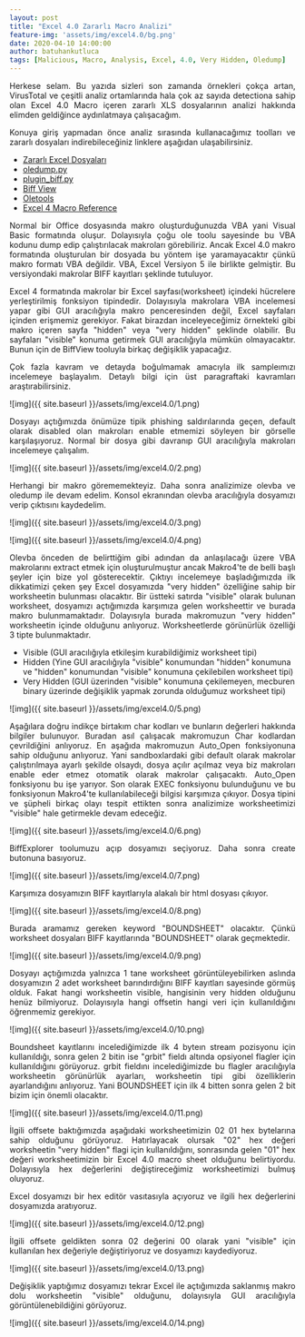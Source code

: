 ```yaml
---
layout: post
title: "Excel 4.0 Zararlı Macro Analizi"
feature-img: 'assets/img/excel4.0/bg.png'
date: 2020-04-10 14:00:00
author: batuhankutluca
tags: [Malicious, Macro, Analysis, Excel, 4.0, Very Hidden, Oledump]
---
```


<p align="justify">Herkese selam. Bu yazıda sizleri son zamanda örnekleri çokça artan, VirusTotal ve çeşitli analiz ortamlarında hala çok az sayıda detectiona sahip olan Excel 4.0 Macro içeren zararlı XLS dosyalarının analizi hakkında elimden geldiğince aydınlatmaya çalışacağım.</p>

<p align="justify">Konuya giriş yapmadan önce analiz sırasında kullanacağımız toolları ve zararlı dosyaları indirebileceğiniz linklere aşağıdan ulaşabilirsiniz.</p>

* [Zararlı Excel Dosyaları][maldoc]
* [oledump.py][oledump]
* [plugin_biff.py][plugin_biff]
* [Biff View][biffview]
* [Oletools][oletools]
* [Excel 4 Macro Reference][ref]

<p align="justify">Normal bir Office dosyasında makro oluşturduğunuzda VBA yani Visual Basic formatında oluşur. Dolayısıyla çoğu ole toolu sayesinde bu VBA kodunu dump edip çalıştırılacak makroları görebiliriz. Ancak Excel 4.0 makro formatında oluşturulan bir dosyada bu yöntem işe yaramayacaktır çünkü makro formatı VBA değildir. VBA, Excel Versiyon 5 ile birlikte gelmiştir. Bu versiyondaki makrolar BIFF kayıtları şeklinde tutuluyor.</p>

<p align="justify">Excel 4 formatında makrolar bir Excel sayfası(worksheet) içindeki hücrelere yerleştirilmiş fonksiyon tipindedir. Dolayısıyla makrolara VBA incelemesi yapar gibi GUI aracılığıyla makro penceresinden değil, Excel sayfaları içinden erişmemiz gerekiyor. Fakat birazdan inceleyeceğimiz örnekteki gibi makro içeren sayfa "hidden" veya "very hidden" şeklinde olabilir. Bu sayfaları "visible" konuma getirmek GUI aracılığıyla mümkün olmayacaktır. Bunun için de BiffView tooluyla birkaç değişiklik yapacağız.</p>

<p align="justify">Çok fazla kavram ve detayda boğulmamak amacıyla ilk sampleımızı incelemeye başlayalım. Detaylı bilgi için üst paragraftaki kavramları araştırabilirsiniz.</p>

![img]({{ site.baseurl }}/assets/img/excel4.0/1.png)

<p align="justify">Dosyayı açtığımızda önümüze tipik phishing saldırılarında geçen, default olarak disabled olan makroları enable etmemizi söyleyen bir görselle karşılaşıyoruz. Normal bir dosya gibi davranıp GUI aracılığıyla makroları incelemeye çalışalım. </p>

![img]({{ site.baseurl }}/assets/img/excel4.0/2.png)

<p align="justify">Herhangi bir makro görememekteyiz. Daha sonra analizimize olevba ve oledump ile devam edelim. Konsol ekranından olevba aracılığıyla dosyamızı verip çıktısını kaydedelim.</p>

![img]({{ site.baseurl }}/assets/img/excel4.0/3.png)

![img]({{ site.baseurl }}/assets/img/excel4.0/4.png)

<p align="justify">Olevba önceden de belirttiğim gibi adından da anlaşılacağı üzere VBA makrolarını extract etmek için oluşturulmuştur ancak Makro4'te de belli başlı şeyler için bize yol gösterecektir. Çıktıyı incelemeye başladığımızda ilk dikkatimizi çeken şey Excel dosyamızda "very hidden" özelliğine sahip bir worksheetin bulunması olacaktır. Bir üstteki satırda "visible" olarak bulunan worksheet, dosyamızı açtığımızda karşımıza gelen worksheettir ve burada makro bulunmamaktadır. Dolayısıyla burada makromuzun "very hidden" worksheetin içinde olduğunu anlıyoruz. Worksheetlerde görünürlük özelliği 3 tipte bulunmaktadır. </p>

* Visible (GUI aracılığıyla etkileşim kurabildiğimiz worksheet tipi)
* Hidden (Yine GUI aracılığıyla "visible" konumundan "hidden" konumuna ve "hidden" konumundan "visible" konumuna çekilebilen worksheet tipi)
* Very Hidden (GUI üzerinden "visible" konumuna çekilemeyen, mecburen binary üzerinde değişiklik yapmak zorunda olduğumuz worksheet tipi)

![img]({{ site.baseurl }}/assets/img/excel4.0/5.png)

<p align="justify">Aşağılara doğru indikçe birtakım char kodları ve bunların değerleri hakkında bilgiler bulunuyor. Buradan asıl çalışacak makromuzun Char kodlardan çevrildiğini anlıyoruz. En aşağıda makromuzun Auto_Open fonksiyonuna sahip olduğunu anlıyoruz. Yani sandboxlardaki gibi default olarak makrolar çalıştırılmaya ayarlı şekilde olsaydı, dosya açılır açılmaz veya biz makroları enable eder etmez otomatik olarak  makrolar çalışacaktı. Auto_Open fonksiyonu bu işe yarıyor. Son olarak EXEC fonksiyonu bulunduğunu ve bu fonksiyonun Makro4'te kullanılabileceği bilgisi karşımıza çıkıyor. Dosya tipini ve şüpheli birkaç olayı tespit ettikten sonra analizimize worksheetimizi "visible" hale getirmekle devam edeceğiz.</p>

![img]({{ site.baseurl }}/assets/img/excel4.0/6.png)

<p align="justify">BiffExplorer toolumuzu açıp dosyamızı seçiyoruz. Daha sonra create butonuna basıyoruz. </p>

![img]({{ site.baseurl }}/assets/img/excel4.0/7.png)

<p align="justify">Karşımıza dosyamızın BIFF kayıtlarıyla alakalı bir html dosyası çıkıyor.</p>

![img]({{ site.baseurl }}/assets/img/excel4.0/8.png)

<p align="justify">Burada aramamız gereken keyword "BOUNDSHEET" olacaktır. Çünkü worksheet dosyaları BIFF kayıtlarında "BOUNDSHEET" olarak geçmektedir.</p>

![img]({{ site.baseurl }}/assets/img/excel4.0/9.png)

<p align="justify">Dosyayı açtığımızda yalnızca 1 tane worksheet görüntüleyebilirken aslında dosyamızın 2 adet worksheet barındırdığını BIFF kayıtları sayesinde görmüş olduk. Fakat hangi worksheetin visible, hangisinin very hidden olduğunu henüz bilmiyoruz. Dolayısıyla hangi offsetin hangi veri için kullanıldığını öğrenmemiz gerekiyor.</p>

![img]({{ site.baseurl }}/assets/img/excel4.0/10.png)

<p align="justify">Boundsheet kayıtlarını incelediğimizde ilk 4 byteın stream pozisyonu için kullanıldığı, sonra gelen 2 bitin ise "grbit" fieldı altında opsiyonel flagler için kullanıldığını görüyoruz. grbit fieldını incelediğimizde bu flagler aracılığıyla worksheetin görünürlük ayarları, worksheetin tipi gibi özelliklerin ayarlandığını anlıyoruz. Yani BOUNDSHEET için ilk 4 bitten sonra gelen 2 bit bizim için önemli olacaktır.</p>

![img]({{ site.baseurl }}/assets/img/excel4.0/11.png)

<p align="justify">İlgili offsete baktığımızda aşağıdaki worksheetimizin 02 01 hex bytelarına sahip olduğunu görüyoruz. Hatırlayacak olursak "02" hex değeri worksheetin "very hidden" flagi için kullanıldığını, sonrasında gelen "01" hex değeri worksheetimizin bir Excel 4.0 macro sheet olduğunu belirtiyordu. Dolayısıyla hex değerlerini değiştireceğimiz worksheetimizi bulmuş oluyoruz.</p>

<p align="justify">Excel dosyamızı bir hex editör vasıtasıyla açıyoruz ve ilgili hex değerlerini dosyamızda aratıyoruz.</p>

![img]({{ site.baseurl }}/assets/img/excel4.0/12.png)

<p align="justify">İlgili offsete geldikten sonra 02 değerini 00 olarak yani "visible" için kullanılan hex değeriyle değiştiriyoruz ve dosyamızı kaydediyoruz.</p>

![img]({{ site.baseurl }}/assets/img/excel4.0/13.png)

<p align="justify">Değişiklik yaptığımız dosyamızı tekrar Excel ile açtığımızda saklanmış makro dolu worksheetin "visible" olduğunu, dolayısıyla GUI aracılığıyla görüntülenebildiğini görüyoruz.</p>

![img]({{ site.baseurl }}/assets/img/excel4.0/14.png)


[maldoc]: https://github.com/batuhankutluca/Excel-4.0-Maldoc-Samples
[oledump]: https://github.com/DidierStevens/DidierStevensSuite/blob/master/oledump.py
[plugin_biff]: https://github.com/DidierStevens/DidierStevensSuite/blob/master/plugin_biff.py
[biffview]: https://www.aldeid.com/wiki/BiffView
[oletools]: https://github.com/decalage2/oletools/wiki/Install
[ref]: https://d13ot9o61jdzpp.cloudfront.net/files/Excel%204.0%20Macro%20Functions%20Reference.pdf